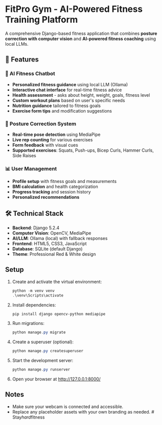 # FitPro Gym - AI-Powered Fitness Training Platform

A comprehensive Django-based fitness application that combines **posture correction with computer vision** and **AI-powered fitness coaching** using local LLMs.

## 🚀 Features

### 🤖 AI Fitness Chatbot
- **Personalized fitness guidance** using local LLM (Ollama)
- **Interactive chat interface** for real-time fitness advice
- **Health assessment** - asks about height, weight, goals, fitness level
- **Custom workout plans** based on user's specific needs
- **Nutrition guidance** tailored to fitness goals
- **Exercise form tips** and modification suggestions

### 🎯 Posture Correction System
- **Real-time pose detection** using MediaPipe
- **Live rep counting** for various exercises
- **Form feedback** with visual cues
- **Supported exercises**: Squats, Push-ups, Bicep Curls, Hammer Curls, Side Raises

### 📊 User Management
- **Profile setup** with fitness goals and measurements
- **BMI calculation** and health categorization
- **Progress tracking** and session history
- **Personalized recommendations**

## 🛠️ Technical Stack

- **Backend**: Django 5.2.4
- **Computer Vision**: OpenCV, MediaPipe
- **AI/LLM**: Ollama (local) with fallback responses
- **Frontend**: HTML5, CSS3, JavaScript
- **Database**: SQLite (default Django)
- **Theme**: Professional Red & White design

## Setup
1. Create and activate the virtual environment:
   ```powershell
   python -m venv venv
   .\venv\Scripts\activate
   ```
2. Install dependencies:
   ```powershell
   pip install django opencv-python mediapipe
   ```
3. Run migrations:
   ```powershell
   python manage.py migrate
   ```
4. Create a superuser (optional):
   ```powershell
   python manage.py createsuperuser
   ```
5. Start the development server:
   ```powershell
   python manage.py runserver
   ```
6. Open your browser at http://127.0.0.1:8000/

## Notes
- Make sure your webcam is connected and accessible.
- Replace any placeholder assets with your own branding as needed.
#   S t a y _ h a r d _ f i t n e s s  
 